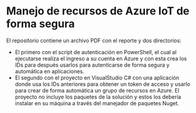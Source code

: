 # Manejo de recursos de Azure IoT de forma segura
El repositorio contiene un archivo PDF con el reporte y dos directorios: 
- El primero con el script de autenticación en PowerShell, el cual al ejecutarse realiza el ingreso a su cuenta en Azure y con esta crea los IDs para después usarlos para autenticarse de forma segura y automática en aplicaciones.
- El segundo con el proyecto en VisualStudio C# con una aplicación donde usa los IDs anteriores para obtener un token de acceso y usarlo para crear de forma automática un grupo de recursos en Azure. El proyecto no incluye los paquetes de la solución y estos los debería instalar en su máquina a través del manejador de paquetes Nuget.